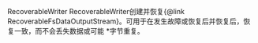 RecoverableWriter
RecoverableWriter创建并恢复{@link RecoverableFsDataOutputStream}。可用于在发生故障或恢复后并恢复后，恢复一致，而不会丢失数据或可能
  *字节重复。
